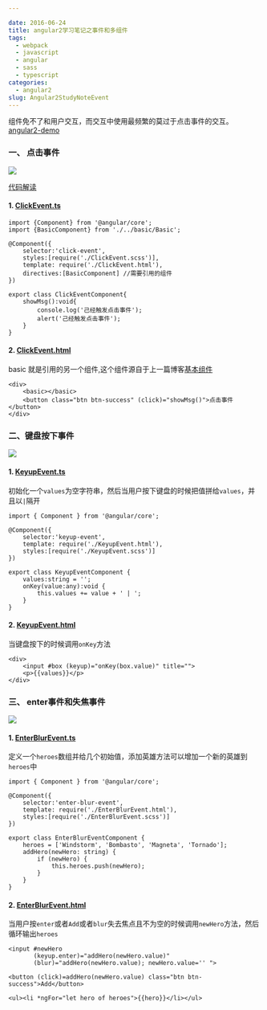 ```yaml
---

date: 2016-06-24
title: angular2学习笔记之事件和多组件
tags: 
  - webpack
  - javascript
  - angular
  - sass
  - typescript
categories: 
  - angular2
slug: Angular2StudyNoteEvent
---
```

组件免不了和用户交互，而交互中使用最频繁的莫过于点击事件的交互。[angular2-demo](https://github.com/houko/angular2-demo)
<!-- more -->

### 一、 点击事件
![](https://image.xiaomo.info/banner/ClickEvent.gif)

[代码解读](https://github.com/houko/angular2-demo/tree/master/src/ts/component/clickEvent)

#### 1. [ClickEvent.ts](https://github.com/houko/angular2-demo/blob/master/src/ts/component/clickEvent/ClickEvent.ts)

```
import {Component} from '@angular/core';
import {BasicComponent} from './../basic/Basic';

@Component({
    selector:'click-event',
    styles:[require('./ClickEvent.scss')],
    template: require('./ClickEvent.html'),
    directives:[BasicComponent] //需要引用的组件
})

export class ClickEventComponent{
    showMsg():void{
        console.log('己经触发点击事件');
        alert('己经触发点击事件');
    }
}

```

#### 2. [ClickEvent.html](https://github.com/houko/angular2-demo/blob/master/src/ts/component/clickEvent/ClickEvent.html)
basic 就是引用的另一个组件,这个组件源自于上一篇博客[基本组件](https://xiaomo.info/2016/06/22/angular2_study_note_component/)
```
<div>
    <basic></basic>
    <button class="btn btn-success" (click)="showMsg()">点击事件</button>
</div>
```

### 二、键盘按下事件

![](https://image.xiaomo.info/banner/ClickEvent.gif)

#### 1. [KeyupEvent.ts](https://github.com/houko/angular2-demo/blob/master/src/ts/component/keyupEvent/KeyupEvent.ts)
初始化一个`values`为空字符串，然后当用户按下键盘的时候把值拼给`values`，并且以`|`隔开

```
import { Component } from '@angular/core';

@Component({
    selector:'keyup-event',
    template: require('./KeyupEvent.html'),
    styles:[require('./KeyupEvent.scss')]
})

export class KeyupEventComponent {
    values:string = '';
    onKey(value:any):void {
        this.values += value + ' | ';
    }
}

```


#### 2. [KeyupEvent.html](https://github.com/houko/angular2-demo/blob/master/src/ts/component/keyupEvent/KeyupEvent.html)
当键盘按下的时候调用`onKey`方法

```
<div>
    <input #box (keyup)="onKey(box.value)" title="">
    <p>{{values}}</p>
</div>
```

### 三、 enter事件和失焦事件
![](https://image.xiaomo.info/banner/ClickEvent.gif)
#### 1. [EnterBlurEvent.ts](https://github.com/houko/angular2-demo/blob/master/src/ts/component/EnterBlurEvent/EnterBlurEvent.ts)
定义一个`heroes`数组并给几个初始值，添加英雄方法可以增加一个新的英雄到`heroes`中

```
import { Component } from '@angular/core';

@Component({
    selector:'enter-blur-event',
    template: require('./EnterBlurEvent.html'),
    styles:[require('./EnterBlurEvent.scss')]
})

export class EnterBlurEventComponent {
    heroes = ['Windstorm', 'Bombasto', 'Magneta', 'Tornado'];
    addHero(newHero: string) {
        if (newHero) {
            this.heroes.push(newHero);
        }
    }
}
```


#### 2. [EnterBlurEvent.html](https://github.com/houko/angular2-demo/blob/master/src/ts/component/EnterBlurEvent/EnterBlurEvent.html)
当用户按`enter`或者`Add`或者`blur`失去焦点且不为空的时候调用`newHero`方法，然后循环输出`heroes`

```
<input #newHero
       (keyup.enter)="addHero(newHero.value)"
       (blur)="addHero(newHero.value); newHero.value='' ">

<button (click)=addHero(newHero.value) class="btn btn-success">Add</button>

<ul><li *ngFor="let hero of heroes">{{hero}}</li></ul>
```
